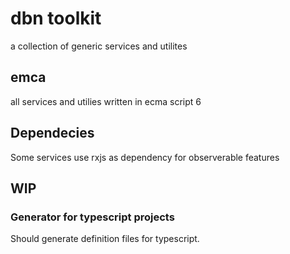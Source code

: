 # dbn toolkit
a collection of generic services and utilites

## emca
all services and utilies written in ecma script 6

## Dependecies
Some services use rxjs as dependency for observerable features

## WIP

### Generator for typescript projects
Should generate definition files for typescript.